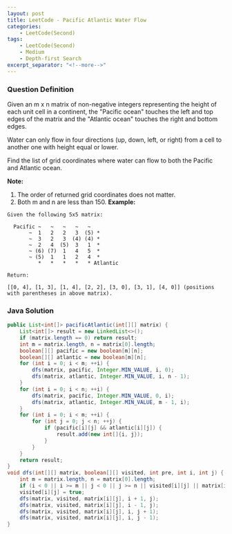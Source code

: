 ```yaml
---
layout: post
title: LeetCode - Pacific Atlantic Water Flow
categories:
    - LeetCode(Second)
tags:
    - LeetCode(Second)
    - Medium
    - Depth-first Search
excerpt_separator: "<!--more-->"
---
```


### Question Definition
Given an m x n matrix of non-negative integers representing the height of each unit cell in a continent, the "Pacific ocean" touches the left and top edges of the matrix and the "Atlantic ocean" touches the right and bottom edges.

Water can only flow in four directions (up, down, left, or right) from a cell to another one with height equal or lower.

Find the list of grid coordinates where water can flow to both the Pacific and Atlantic ocean.
<!--more-->

**Note:**
1. The order of returned grid coordinates does not matter.
2. Both m and n are less than 150.
**Example:**
```
Given the following 5x5 matrix:

  Pacific ~   ~   ~   ~   ~
       ~  1   2   2   3  (5) *
       ~  3   2   3  (4) (4) *
       ~  2   4  (5)  3   1  *
       ~ (6) (7)  1   4   5  *
       ~ (5)  1   1   2   4  *
          *   *   *   *   * Atlantic

Return:

[[0, 4], [1, 3], [1, 4], [2, 2], [3, 0], [3, 1], [4, 0]] (positions with parentheses in above matrix).
```
### Java Solution
```java
public List<int[]> pacificAtlantic(int[][] matrix) {
    List<int[]> result = new LinkedList<>();
    if (matrix.length == 0) return result;
    int m = matrix.length, n = matrix[0].length;
    boolean[][] pacific = new boolean[m][n];
    boolean[][] atlantic = new boolean[m][n];
    for (int i = 0; i < m; ++i) {
        dfs(matrix, pacific, Integer.MIN_VALUE, i, 0);
        dfs(matrix, atlantic, Integer.MIN_VALUE, i, n - 1);
    }
    for (int i = 0; i < n; ++i) {
        dfs(matrix, pacific, Integer.MIN_VALUE, 0, i);
        dfs(matrix, atlantic, Integer.MIN_VALUE, m - 1, i);
    }
    for (int i = 0; i < m; ++i) {
        for (int j = 0; j < n; ++j) {
            if (pacific[i][j] && atlantic[i][j]) {
                result.add(new int[]{i, j});
            }
        }
    }
    return result;
}
void dfs(int[][] matrix, boolean[][] visited, int pre, int i, int j) {
    int m = matrix.length, n = matrix[0].length;
    if (i < 0 || i >= m || j < 0 || j >= n || visited[i][j] || matrix[i][j] < pre) return;
    visited[i][j] = true;
    dfs(matrix, visited, matrix[i][j], i + 1, j);
    dfs(matrix, visited, matrix[i][j], i - 1, j);
    dfs(matrix, visited, matrix[i][j], i, j + 1);
    dfs(matrix, visited, matrix[i][j], i, j - 1);
}
```